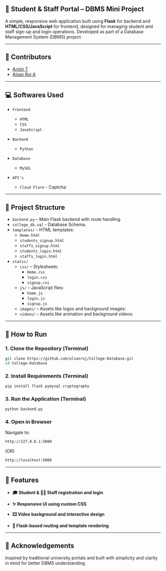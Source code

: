 ## 🏫 Student & Staff Portal – DBMS Mini Project

A simple, responsive web application built using **Flask** for backend and **HTML/CSS/JavaScript** for frontend, designed for managing student and staff sign-up and login operations. Developed as part of a Database Management System (DBMS) project.

---

## 👥 Contributors

- [Anish T](https://www.linkedin.com/in/anish-t)
- [Alsan Roj A](https://www.linkedin.com/in/alsan-roj-a-a01116295)

---

## 💻 Softwares Used

- `Frontend`
  - `HTML`
  - `CSS`
  - `JavaScript`

- `Backend`
  - `Python`

- `Database`
  - `MySQL`

- `API's`
  - `Cloud Flare` - Captcha:

---

## 📂 Project Structure

- `backend.py` – Main Flask backend with route handling.
- `college_db.sql` - Database Schema.
- `templates/` – HTML templates:
  - `Home.html`
  - `students_signup.html`
  - `staffs_signup.html`
  - `students_login.html`
  - `staffs_login.html`
- `static/`
  - `css/` – Stylesheets:
    - `Home.css`
    - `login.css`
    - `signup.css`
  - `js/` – JavaScript files:
    - `home.js`
    - `login.js`
    - `signup.js`
  - `images/` – Assets like logos and background images:
  - `videos/` – Assets like animation and background videos:

---

## 🚀 How to Run

### 1. Clone the Repository (Terminal)
 
```bash
git clone https://github.com/alsanroj/College-Database.git
cd College-Database
```

### 2. Install Requirements (Terminal)

```bash
pip install flask pymysql cryptography
```

### 3. Run the Application (Terminal)

```bash
python backend.py
```

### 4. Open in Browser
Navigate to: 
```bash
http://127.0.0.1:5000
```
(OR)
```bash
http://localhost:5000
```

---

## 🔧 Features

- **🎓 Student & 🧑‍🏫 Staff registration and login**

- **✨ Responsive UI using custom CSS**

- **🎞️ Video background and interactive design**

- **📁 Flask-based routing and template rendering**

---

## 📜 Acknowledgements

Inspired by traditional university portals and built with simplicity and clarity in mind for better DBMS understanding.
